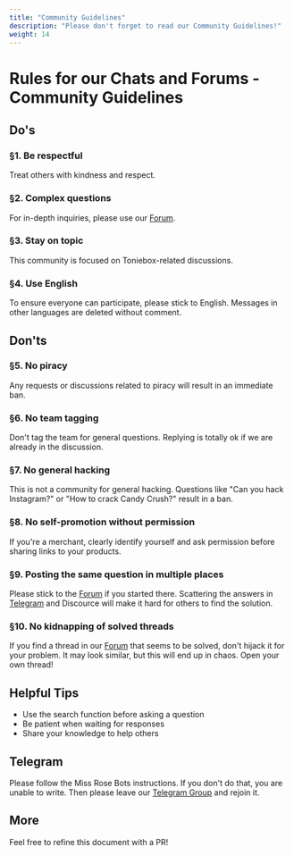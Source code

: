 ```yaml
---
title: "Community Guidelines"
description: "Please don't forget to read our Community Guidelines!"
weight: 14
---
```

# Rules for our Chats and Forums - Community Guidelines

## Do's

### §1. Be respectful
Treat others with kindness and respect.

### §2. Complex questions
For in-depth inquiries, please use our [Forum](https://forum.revvox.de).

### §3. Stay on topic
This community is focused on Toniebox-related discussions.

### §4. Use English
To ensure everyone can participate, please stick to English. Messages in other languages are deleted without comment.

## Don'ts

### §5. No piracy
Any requests or discussions related to piracy will result in an immediate ban.

### §6. No team tagging
Don't tag the team for general questions. Replying is totally ok if we are already in the discussion. 

### §7. No general hacking
This is not a community for general hacking. Questions like "Can you hack Instagram?" or "How to crack Candy Crush?" result in a ban.

### §8. No self-promotion without permission
If you're a merchant, clearly identify yourself and ask permission before sharing links to your products.

### §9. Posting the same question in multiple places
Please stick to the [Forum](https://forum.revvox.de) if you started there. Scattering the answers in [Telegram](https://t.me/toniebox_reverse_engineering) and Discource will make it hard for others to find the solution.

### §10. No kidnapping of solved threads
If you find a thread in our [Forum](https://forum.revvox.de) that seems to be solved, don't hijack it for your problem. It may look similar, but this will end up in chaos. Open your own thread!

## Helpful Tips
- Use the search function before asking a question
- Be patient when waiting for responses
- Share your knowledge to help others

## Telegram
Please follow the Miss Rose Bots instructions. If you don't do that, you are unable to write. Then please leave our [Telegram Group](https://t.me/toniebox_reverse_engineering) and rejoin it.

## More
Feel free to refine this document with a PR!
